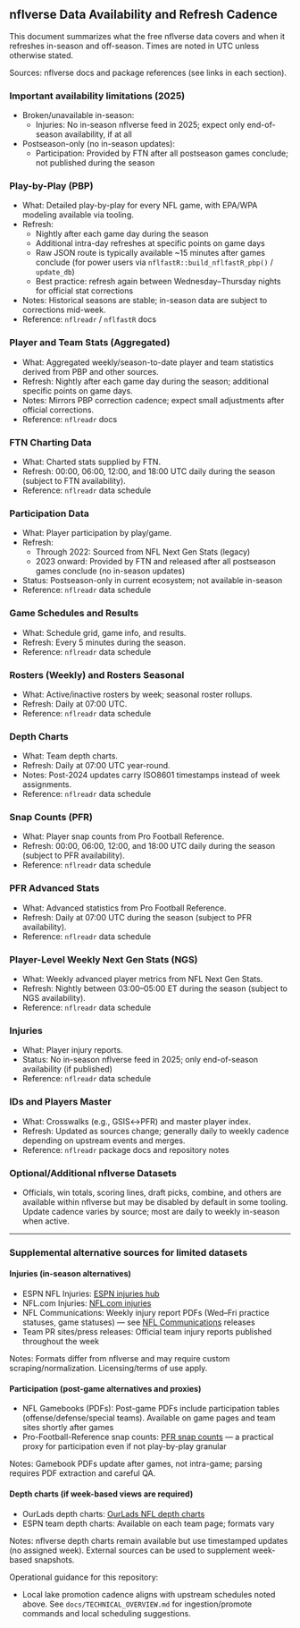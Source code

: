 ## nflverse Data Availability and Refresh Cadence

This document summarizes what the free nflverse data covers and when it refreshes in-season and off-season. Times are noted in UTC unless otherwise stated.

Sources: nflverse docs and package references (see links in each section).

### Important availability limitations (2025)
- Broken/unavailable in-season:
  - Injuries: No in-season nflverse feed in 2025; expect only end-of-season availability, if at all
- Postseason-only (no in-season updates):
  - Participation: Provided by FTN after all postseason games conclude; not published during the season

### Play-by-Play (PBP)
- What: Detailed play-by-play for every NFL game, with EPA/WPA modeling available via tooling.
- Refresh:
  - Nightly after each game day during the season
  - Additional intra-day refreshes at specific points on game days
  - Raw JSON route is typically available ~15 minutes after games conclude (for power users via `nflfastR::build_nflfastR_pbp()` / `update_db`)
  - Best practice: refresh again between Wednesday–Thursday nights for official stat corrections
- Notes: Historical seasons are stable; in-season data are subject to corrections mid-week.
- Reference: `nflreadr` / `nflfastR` docs

### Player and Team Stats (Aggregated)
- What: Aggregated weekly/season-to-date player and team statistics derived from PBP and other sources.
- Refresh: Nightly after each game day during the season; additional specific points on game days.
- Notes: Mirrors PBP correction cadence; expect small adjustments after official corrections.
- Reference: `nflreadr` docs

### FTN Charting Data
- What: Charted stats supplied by FTN.
- Refresh: 00:00, 06:00, 12:00, and 18:00 UTC daily during the season (subject to FTN availability).
- Reference: `nflreadr` data schedule

### Participation Data
- What: Player participation by play/game.
- Refresh:
  - Through 2022: Sourced from NFL Next Gen Stats (legacy)
  - 2023 onward: Provided by FTN and released after all postseason games conclude (no in-season updates)
- Status: Postseason-only in current ecosystem; not available in-season
- Reference: `nflreadr` data schedule

### Game Schedules and Results
- What: Schedule grid, game info, and results.
- Refresh: Every 5 minutes during the season.
- Reference: `nflreadr` data schedule

### Rosters (Weekly) and Rosters Seasonal
- What: Active/inactive rosters by week; seasonal roster rollups.
- Refresh: Daily at 07:00 UTC.
- Reference: `nflreadr` data schedule

### Depth Charts
- What: Team depth charts.
- Refresh: Daily at 07:00 UTC year-round.
- Notes: Post-2024 updates carry ISO8601 timestamps instead of week assignments.
- Reference: `nflreadr` data schedule

### Snap Counts (PFR)
- What: Player snap counts from Pro Football Reference.
- Refresh: 00:00, 06:00, 12:00, and 18:00 UTC daily during the season (subject to PFR availability).
- Reference: `nflreadr` data schedule

### PFR Advanced Stats
- What: Advanced statistics from Pro Football Reference.
- Refresh: Daily at 07:00 UTC during the season (subject to PFR availability).
- Reference: `nflreadr` data schedule

### Player-Level Weekly Next Gen Stats (NGS)
- What: Weekly advanced player metrics from NFL Next Gen Stats.
- Refresh: Nightly between 03:00–05:00 ET during the season (subject to NGS availability).
- Reference: `nflreadr` data schedule

### Injuries
- What: Player injury reports.
- Status: No in-season nflverse feed in 2025; only end-of-season availability (if published)
- Reference: `nflreadr` data schedule

### IDs and Players Master
- What: Crosswalks (e.g., GSIS↔PFR) and master player index.
- Refresh: Updated as sources change; generally daily to weekly cadence depending on upstream events and merges.
- Reference: `nflreadr` package docs and repository notes

### Optional/Additional nflverse Datasets
- Officials, win totals, scoring lines, draft picks, combine, and others are available within nflverse but may be disabled by default in some tooling. Update cadence varies by source; most are daily to weekly in-season when active.

---

### Supplemental alternative sources for limited datasets

#### Injuries (in-season alternatives)
- ESPN NFL Injuries: [ESPN injuries hub](https://www.espn.com/nfl/injuries)
- NFL.com Injuries: [NFL.com injuries](https://www.nfl.com/injuries/)
- NFL Communications: Weekly injury report PDFs (Wed–Fri practice statuses, game statuses) — see [NFL Communications](https://nflcommunications.com/) releases
- Team PR sites/press releases: Official team injury reports published throughout the week

Notes: Formats differ from nflverse and may require custom scraping/normalization. Licensing/terms of use apply.

#### Participation (post-game alternatives and proxies)
- NFL Gamebooks (PDFs): Post-game PDFs include participation tables (offense/defense/special teams). Available on game pages and team sites shortly after games
- Pro-Football-Reference snap counts: [PFR snap counts](https://www.pro-football-reference.com/years/) — a practical proxy for participation even if not play-by-play granular

Notes: Gamebook PDFs update after games, not intra-game; parsing requires PDF extraction and careful QA.

#### Depth charts (if week-based views are required)
- OurLads depth charts: [OurLads NFL depth charts](https://www.ourlads.com/nfldepthcharts/)
- ESPN team depth charts: Available on each team page; formats vary

Notes: nflverse depth charts remain available but use timestamped updates (no assigned week). External sources can be used to supplement week-based snapshots.

Operational guidance for this repository:
- Local lake promotion cadence aligns with upstream schedules noted above. See `docs/TECHNICAL_OVERVIEW.md` for ingestion/promote commands and local scheduling suggestions.


